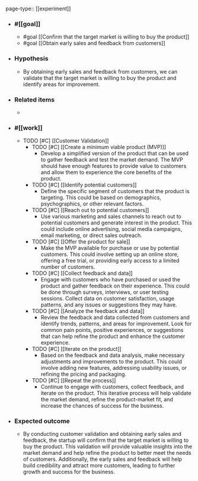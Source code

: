 page-type:: [[experiment]]



  - ### #[[goal]]
    - #goal [[Confirm that the target market is willing to buy the product]]
    - #goal [[Obtain early sales and feedback from customers]]
  - ### Hypothesis
    - By obtaining early sales and feedback from customers, we can validate that the target market is willing to buy the product and identify areas for improvement.
  - ### Related items
    - 
  - ### #[[work]]
    - TODO [#C] [[Customer Validation]]
      - TODO [#C] [[Create a minimum viable product (MVP)]]
        - Develop a simplified version of the product that can be used to gather feedback and test the market demand. The MVP should have enough features to provide value to customers and allow them to experience the core benefits of the product.
      - TODO [#C] [[Identify potential customers]]
        - Define the specific segment of customers that the product is targeting. This could be based on demographics, psychographics, or other relevant factors.
      - TODO [#C] [[Reach out to potential customers]]
        - Use various marketing and sales channels to reach out to potential customers and generate interest in the product. This could include online advertising, social media campaigns, email marketing, or direct sales outreach.
      - TODO [#C] [[Offer the product for sale]]
        - Make the MVP available for purchase or use by potential customers. This could involve setting up an online store, offering a free trial, or providing early access to a limited number of customers.
      - TODO [#C] [[Collect feedback and data]]
        - Engage with customers who have purchased or used the product and gather feedback on their experience. This could be done through surveys, interviews, or user testing sessions. Collect data on customer satisfaction, usage patterns, and any issues or suggestions they may have.
      - TODO [#C] [[Analyze the feedback and data]]
        - Review the feedback and data collected from customers and identify trends, patterns, and areas for improvement. Look for common pain points, positive experiences, or suggestions that can help refine the product and enhance the customer experience.
      - TODO [#C] [[Iterate on the product]]
        - Based on the feedback and data analysis, make necessary adjustments and improvements to the product. This could involve adding new features, addressing usability issues, or refining the pricing and packaging.
      - TODO [#C] [[Repeat the process]]
        - Continue to engage with customers, collect feedback, and iterate on the product. This iterative process will help validate the market demand, refine the product-market fit, and increase the chances of success for the business.
  - ### Expected outcome
    - By conducting customer validation and obtaining early sales and feedback, the startup will confirm that the target market is willing to buy the product. This validation will provide valuable insights into the market demand and help refine the product to better meet the needs of customers. Additionally, the early sales and feedback will help build credibility and attract more customers, leading to further growth and success for the business.











